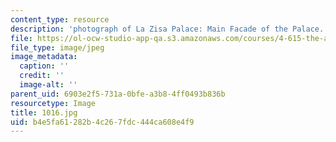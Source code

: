 ```yaml
---
content_type: resource
description: 'photograph of La Zisa Palace: Main Facade of the Palace.'
file: https://ol-ocw-studio-app-qa.s3.amazonaws.com/courses/4-615-the-architecture-of-cairo-spring-2002/b4e5fa61282b4c267fdc444ca608e4f9_1016.jpg
file_type: image/jpeg
image_metadata:
  caption: ''
  credit: ''
  image-alt: ''
parent_uid: 6903e2f5-731a-0bfe-a3b8-4ff0493b836b
resourcetype: Image
title: 1016.jpg
uid: b4e5fa61-282b-4c26-7fdc-444ca608e4f9
---
```

